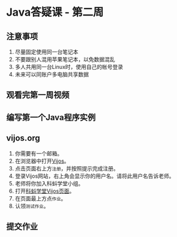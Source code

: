 # Java答疑课 - 第二周

## 注意事项

1. 尽量固定使用同一台笔记本
2. 不要跟别人混用苹果笔记本，以免数据混乱
3. 多人共用同一台Linux时，使用自己的帐号登录
4. 未来可以同账户多电脑共享数据

## 观看完第一周视频

## 编写第一个Java程序实例

## vijos.org

1. 你需要有一个邮箱。
2. 在浏览器中打开[Vijos][1]。
3. 点击页面右上方`注册`，并按照提示完成注册。
4. 登录Vijos网站，右上角会显示你的用户名。请将此用户名告诉老师。
5. 老师将你加入科蚪学堂小组。
6. 打开[科蚪学堂Vijos页面][2]。
7. 在页面最上方点`作业`。
8. 认领`测试作业`。

[1]:https://vijos.org
[2]:https://vijos.org/d/kidolab_2019_Spring/

## 提交作业